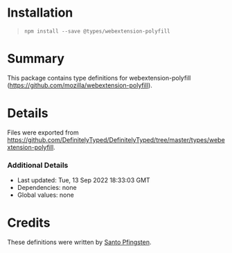 # Installation
> `npm install --save @types/webextension-polyfill`

# Summary
This package contains type definitions for webextension-polyfill (https://github.com/mozilla/webextension-polyfill).

# Details
Files were exported from https://github.com/DefinitelyTyped/DefinitelyTyped/tree/master/types/webextension-polyfill.

### Additional Details
 * Last updated: Tue, 13 Sep 2022 18:33:03 GMT
 * Dependencies: none
 * Global values: none

# Credits
These definitions were written by [Santo Pfingsten](https://github.com/Lusito).

